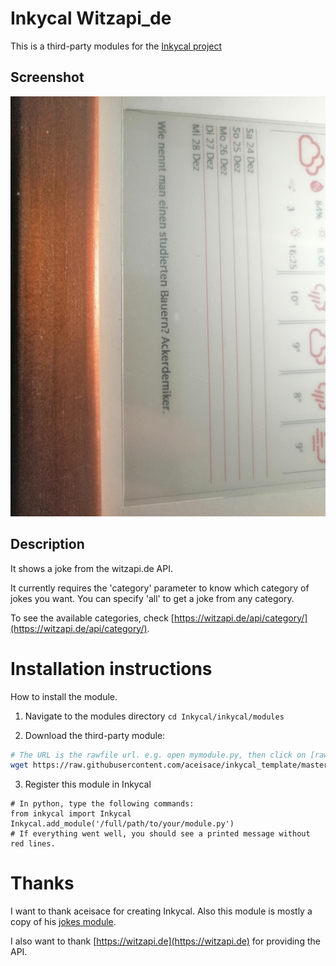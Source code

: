# Inkycal Witzapi_de

This is a third-party modules for the [Inkycal project](https://github.com/aceisace/Inky-Calendar)

## Screenshot

![Screenshot of module output](screenshot.jpeg)

## Description

It shows a joke from the witzapi.de API.

It currently requires the 'category' parameter to know which category of jokes you want.
You can specify 'all' to get a joke from any category.

To see the available categories, check [https://witzapi.de/api/category/](https://witzapi.de/api/category/).

# Installation instructions
How to install the module.

1) Navigate to the modules directory
`cd Inkycal/inkycal/modules`

2) Download the third-party module:
```bash
# The URL is the rawfile url. e.g. open mymodule.py, then click on [raw] to see the rawfile-url
wget https://raw.githubusercontent.com/aceisace/inkycal_template/master/mymodule.py
```

3) Register this module in Inkycal
```python3
# In python, type the following commands:
from inkycal import Inkycal
Inkycal.add_module('/full/path/to/your/module.py')
# If everything went well, you should see a printed message without red lines.
```
# Thanks

I want to thank aceisace for creating Inkycal. Also this module is mostly a copy of his [jokes module](https://github.com/aceisace/Inkycal/blob/main/inkycal/modules/inkycal_jokes.py).

I also want to thank [https://witzapi.de](https://witzapi.de) for providing the API.
